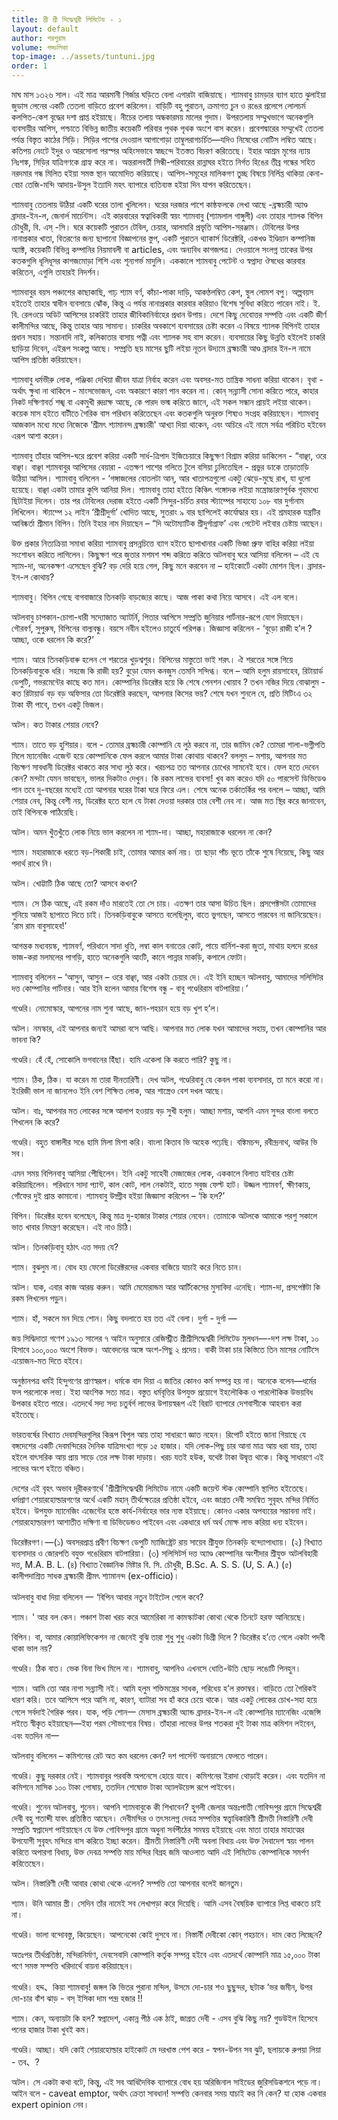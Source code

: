 ```yaml
---
title: শ্রী শ্রী সিদ্ধেশ্বরী লিমিটেড - ১
layout: default
author: পরশুরাম
volume: গড্ডলিকা
top-image: ../assets/tuntuni.jpg
order: 1
---
```


মাঘ মাস ১৩২৬  সাল। এই মাত্র আরমানী গির্জার ঘড়িতে বেলা এগারটা 
বাজিয়াছে। শ্যামবাবু চামড়ার ব্যাগ হাতে ঝুলাইয়া জুডাস লেনের একটি তেতলা বাড়িতে প্রবেশ করিলেন। বাড়িটি বহু পুরাতন, ক্রমাগত চুন ও রঙের প্রলেপে লােলচর্ম কলপিত-কেশ বৃদ্ধের দশা প্রাপ্ত হইয়াছে। নীচের তলায় অন্ধকারময় মালের গুদাম। উপরতলায় সম্মুখভাগে অনেকগুলি ব্যবসায়ীর আপিস, পশ্চাতে বিভিন্ন জাতীয় কয়েকটি পরিবার পৃথক পৃথক অংশে বাস করেন। প্রবেশদ্বারের সম্মুখেই তেতলা পর্যন্ত বিস্তৃত কাঠের সিড়ি। সিড়ির পাশের দেওয়াল আগাগােড়া তাম্বুলরাগচর্চিত—যদিও নিষেধের নােটিস লম্বিত আছে। কতিপয় নেংটে ইদুর ও আরসােলা পরস্পর অহিংসভাবে স্বচ্ছন্দে ইতস্তত বিচরণ করিতেছে। ইহার আশ্রম মৃগের ন্যায় নিঃশঙ্ক, সিড়ির যাত্রিগণকে গ্রাহ্য করে না। অন্তরালবর্তী সিন্ধী-পরিবারের রান্নাঘর হইতে নির্গত হিঙের তীব্র গন্ধের সহিত নরদমার গন্ধ মিলিত হইয়া সমস্ত স্থান আমােদিত করিয়াছে। আপিস-সমূহের মালিকগণ তুচ্ছ বিষয়ে নির্লিপ্ত থাকিয়া কেনা-বেচা তেজি-মন্দি আদায়-উসুল ইত্যাদি মহৎ ব্যাপারে ব্যতিব্যস্ত হইয়া দিন যাপন করিতেছেন। 

শ্যামবাবু তেতলায় উঠিয়া একটি ঘরের তালা খুলিলেন। ঘরের দরজার পাশে কাষ্ঠফলকে লেখা আছে -ব্রহ্মচারী অ্যাণ্ড ব্রাদার-ইন-ল, জেনার্ল মার্চেন্টস। এই কারবারের স্বত্বাধিকারী স্বয়ং শ্যামবাবু (শ্যামলাল গাঙ্গুলী) এবং তাহার শ্যালক বিপিন চৌধুরী, বি. এস্ -সি। ঘরে কয়েকটি পুরাতন টেবিল, চেয়ার, আলমারি প্রভৃতি আপিস-সরঞ্জাম। টেবিলের উপর নানাপ্রকার খাতা, বিতরণের জন্য ছাপানাে বিজ্ঞাপনের স্তুপ, একটি পুরাতন থ্যাকার্স ডিরেক্টরি, একখণ্ড ইণ্ডিয়ান কম্পানিজ অ্যাক্ট, কয়েকটি বিভিন্ন কম্পানির নিয়মাবলী বা articles, এবং অন্যবিধ কাগজপত্র। দেওয়ালে সংলগ্ন তাকের উপর কতকগুলি ধূলিধূসর কাগজমােড়া শিশি এবং শূন্যগর্ভ মাদুলি। এককালে শ্যামবাবু পেটেন্ট ও স্বপ্নাদ্য ঔষধের কারবার করিতেন, এগুলি তাহারই নিদর্শন। 

শ্যামবাবুর বয়স পঞ্চাশের কাছাকাছি, গাঢ় শ্যাম বর্ণ, কাঁচা-পাকা দাড়ি, আকণ্ঠলম্বিত কেশ, স্থুল লােমশ বপু। অল্পবয়স হইতেই তাহার স্বাধীন ব্যবসায়ে ঝোঁক, কিন্তু এ পর্যন্ত নানাপ্রকার কারবার করিয়াও বিশেষ সুবিধা করিতে পারেন নাই। ই. বি. রেলওয়ে অডিট আপিসের চাকরিই তাহার জীবিকানির্বাহের প্রধান উপায়। দেশে কিছু দেবােত্তর সম্পত্তি এবং একটি জীর্ণ কালীমন্দির আছে, কিন্তু তাহার আয় সামান্য। চাকরির অবকাশে ব্যবসায়ের চেষ্টা করেন এ বিষয়ে শ্যালক বিপিনই তাহার প্রধান সহায়। সন্তানাদি নাই, কলিকাতার বাসায় পত্নী এবং শ্যালক সহ বাস করেন। ব্যবসায়ের কিছু উন্নতি হইলেই চাকরি ছাড়িয়া দিবেন, এইরূপ সংকল্প আছে। সম্প্রতি ছয় মাসের ছুটি লইয়া নূতন উদ্যমে ব্রহ্মচারী আণ্ড ব্রাদার ইন-ল নামে আপিস প্রতিষ্ঠা করিয়াছেন। 

শ্যামবাবু ধর্মভীরু লােক, পঞ্জিকা দেখিয়া জীবন যাত্রা নির্বাহ করেন এবং অবসর-মত তান্ত্রিক সাধনা করিয়া থাকেন। বৃথা - অর্থাৎ ক্ষুধা না থাকিলে - মাংসভােজন, এবং অকারণে কারণ পান করেন না। কোন্ সন্ন্যাসী সােনা করিতে পারে, কাহার নিকট দক্ষিণাবর্ত শঙ্খ বা একমুখী রুদ্রাক্ষ আছে, কে পারদ ভস্ম করিতে জানে, এই সকল সন্ধান প্রায়ই লইয়া থাকেন। কয়েক মাস হইতে বাটীতে গৈরিক বাস পরিধান করিতেছেন এবং কতকগুলি অনুরক্ত শিষ্যও সংগ্রহ করিয়াছেন। শ্যামবাবু আজকাল মধ্যে মধ্যে নিজেকে ‘শ্রীমৎ শ্যামানন্দ ব্রহ্মচারী' আখ্যা দিয়া থাকেন, এবং অচিরে এই নামে সর্বত্র পরিচিত হইবেন এরূপ আশা করেন। 

শ্যামবাবু তাঁহার আপিস-ঘরে প্রবেশ করিয়া একটি সার্ধ-ত্রিপাদ ইজিচেয়ারে কিছুক্ষণ বিশ্রাম করিয়া ডাকিলেন - “বাঞ্ছা, ওরে বাঞ্ছা। বাঞ্ছা শ্যামবাবুর আপিসের বেয়ারা - এতক্ষণ পাশের গলিতে টুলে বসিয়া ঢুলিতেছিল - প্রভুর ডাকে তাড়াতাড়ি উঠিয়া আসিল। শ্যামবাবু বলিলেন - ‘গঙ্গাজলের বােতলটা আন্, আর খাতাপত্রগুলাে একটু ঝেড়ে-মুছে রাখ, যা ধুলাে হয়েছে। বাঞ্ছা একটা তামার কুপি আনিয়া দিল। শ্যামবাবু তাহা হইতে কিঞ্চিৎ গঙ্গোদক লইয়া মন্ত্রোচ্চারণপূর্বক গৃহমধ্যে ছিটাইয়া দিলেন। তার পর টেবিলের দেরাজ হইতে একটি সিন্দুর-চর্চিত রবার স্ট্যাম্পের সাহায্যে ১০৮ বার দুর্গানাম লিখিলেন। স্ট্যাম্পে ১২ লাইন ‘শ্রীশ্রীদুর্গা’ খােদিত আছে, সুতরাং ৯ বার ছাপিলেই কার্যোদ্ধার হয়। এই শ্রমহারক যন্ত্রটির আবিষ্কর্তা শ্ৰীমান বিপিন। তিনি ইহার নাম দিয়াছেন – “দি অটোম্যাটিক শ্রীদুর্গাগ্রাফ’ এবং পেটেন্ট লইবার চেষ্টায় আছেন। 

উক্ত প্রকার নিত্যক্রিয়া সমাধা করিয়া শ্যামবাবু প্রসন্নচিত্তে ব্যাগ হইতে ছাপাখানার একটি ভিজা প্রুফ বাহির করিয়া লইয়া সংশােধন করিতে লাগিলেন। কিছুক্ষণ পরে জুতার মশমশ শব্দ করিতে করিতে অটলবাবু ঘরে আসিয়া বলিলেন – এই যে স্যাম-দা, অনেকক্ষণ এসেছেন বুঝি? বড় দেরি হয়ে গেল, কিছু মনে করবেন না – হাইকোর্টে একটা মােশন ছিল। ব্রাদার-ইন-ল কোথায়?
 
শ্যামবাবু। বিপিন গেছে বাগবাজারে তিনকড়ি বাড়জ্যের কাছে। আজ পাকা কথা নিয়ে আসবে। এই এল বলে।
 
অটলবাবু চাপকান-চোগা-ধারী সদ্যোজাত অ্যাটর্নি, পিতার আপিসে সম্প্রতি জুনিয়ার পার্টনার-রূপে যােগ দিয়াছেন। গৌরবর্ণ, সুপুরুষ, বিপিনের বাল্যবন্ধু। বয়সে নবীন হইলেও চাতুর্যে পরিপক্ক। জিজ্ঞাসা করিলেন - ‘বুড়াে রাজী হ’ল ? আচ্ছা, ওকে ধরলেন কি করে?’
 
শ্যাম। আরে তিনকড়িবাৰু হলেন গে শরতের খুড়শ্বশুর। বিপিনের মাস্তুতাে ভাই শরৎ। ঐ শরতের সঙ্গে গিয়ে তিনকড়িবাবুকে ধরি। সহজে কি রাজী হয়? বুড়াে যেমন কনজুস তেমনি সন্দিগ্ধ। বলে – আমি হলুম রায়সাহেব, রিটায়ার্ড ডেপুটি, গভরমেন্টের কাছে কত মান। কোম্পানির ডিরেক্টর হয়ে কি শেষে পেনশন খােয়াব ? তখন নজির দিয়ে বােঝালুম - কত রিটায়ার্ড বড় বড় অফিসার তো ডিরেক্টরি করছেন, আপনার কিসের ভয়? শেষে যখন শুনলে যে, প্রতি মিটিংএ ৩২ টাকা ফী পাবে, তখন একটু ভিজল। 
 
অটল। কত টাকার শেয়ার নেবে? 

শ্যাম। তাতে বড় হুশিয়ার। বলে - তােমার ব্রহ্মচারী কোম্পানি যে লুঠ করবে না, তার জামিন কে? তােমরা শালা-ভগ্নীপতি মিলে ম্যানেজিং এজেন্ট হয়ে কোম্পানিকে ফেল করলে আমার টাকা কোথায় থাকবে? বললুম – মশায়, আপনার মত বিচক্ষণ সাবধানী ডিরেক্টর থাকতে কার সাধ্য লুঠ করে। খরচপত্র তত আপনার চোখের সামনেই হবে। ফেল হতে দেবেন কেন? মন্দটা যেমন ভাবছেন, ভালর দিকটাও দেখুন। কি রকম লাভের ব্যবসা! খুব কম করেও যদি ৫০ পারসেন্ট ডিভিডেণ্ড পান তবে দু-বছরের মধ্যেই তো আপনার ঘরের টাকা ঘরে ফিরে এল। শেষে অনেক তর্কাতর্কির পর বললে – আচ্ছা, আমি শেয়ার নেব, কিন্তু বেশী নয়, ডিরেক্টর হতে হলে যে টাকা দেওয়া দরকার তার বেশী নেব না। আজ মত স্থির করে জানাবেন, তাই বিপিনকে পাঠিয়েছি। 

অটল। অমন খুঁতখুঁতে লােক নিয়ে ভাল করলেন না শ্যাম-দা। আচ্ছা, মহারাজাকে ধরলেন না কেন? 

শ্যাম। মহারাজাকে ধরতে বড়-শিকারী চাই, তােমার আমার কর্ম নয়। তা ছাড়া পাঁচ ভূতে তাঁকে শুষে নিয়েছে, কিছু আর পদার্থ রাখে নি।
 
অটল। খােট্টাটি ঠিক আছে তাে? আসবে কখন? 

শ্যাম। সে ঠিক আছে, এই রকম দাঁও মারতেই তো সে চায়। এতক্ষণ তার আসা উচিত ছিল। প্রসপেক্টসটা তােমাদের শুনিয়ে আজই ছাপাতে দিতে চাই। তিনকড়িবাবুকে আসতে বলেছিলুম, বাতে ভুগছেন, আসতে পারবেন না জানিয়েছেন। 
‘রাম রাম বাবুসাহেব!’

আগন্তক মধ্যবয়স্ক, শ্যামবর্ণ, পরিধানে সাদা ধুতি, লম্বা কাল বনাতের কোট, পায়ে বার্নিশ-করা জুতা, মাথায় হলদে রঙের ভাজ-করা মলমলের পাগড়ি, হাতে অনেকগুলি আংটি, কানে পান্নার মাকড়ি, কপালে ফোটা। 

শ্যামবাবু বলিলেন – ‘আসুন, আসুন – ওরে বাঞ্ছা, আর একটা চেয়ার দে। এই ইনি হচ্ছেন অটলবাবু, আমাদের সলিসিটর দত্ত কোম্পানির পার্টনার। আর ইনি হলেন আমার বিশেষ বন্ধু - বাবু গণ্ডেরিরাম বাটপারিয়া।’ 


গণ্ডেরি। নােমােস্কার, আপনের নাম শুনা আছে, জান-পহচান হয়ে বড় খুশ হ’ল। 

অটল। নমস্কার, এই আপনার জন্যই আমরা বসে আছি। আপনার মত লােক যখন আমাদের সহায়, তখন কোম্পানির আর ভাবনা কি?
 
গণ্ডেরি। হেঁ হেঁ, সােকোলি ভগবানের হিঁছা। হামি একেলা কি করতে পারি? কুছু না। 

শ্যাম। ঠিক, ঠিক। যা করেন মা তারা দীনতারিণী। দেখ অটল, গণ্ডেরিবাবু যে কেবল পাকা ব্যবসাদার, তা মনে করাে না। ইংরিজী ভাল না জানলেও ইনি বেশ শিক্ষিত লােক, আর শাস্ত্রেও বেশ দখল আছে। 

অটল। বাঃ, আপনার মত লােকের সঙ্গে আলাপ হওয়ায় বড় সুখী হলুম। আচ্ছা মশায়, আপনি এমন সুন্দর বাংলা বলতে শিখলেন কি করে? 

গণ্ডেরি। বহুত বাঙ্গালীর সঙে হামি মিলা মিশা করি। বাংলা কিতাব ভি অহেক পঢ়েছি। বঙ্কিমচন্দ, রবীন্দ্রনাথ, আউর ভি সব। 

এমন সময় বিপিনবাবু আসিয়া পেীছিলেন। ইনি একটু সাহেবী মেজাজের লোক, এককালে বিলাত যাইবার চেষ্টা করিয়াছিলেন। পরিধানে সাদা প্যান্ট, 
কাল কোট, লাল নেকটাই, হাতে সবুজ ফেল্ট হাট। উজ্জল শ্যামবর্ণ, ক্ষীণকায়, গোঁফের দুই প্রান্ত কামানো। শ্যামবাবু উদ্গ্রীব হইয়া জিজ্ঞাসা করিলেন – ‘কি হল?’ 

বিপিন। ডিরেক্টর হবেন বলেছেন, কিন্তু মাত্র দু-হাজার টাকার শেয়ার নেবেন। তােমাকে অটলকে আমাকে পরশু সকালে ভাত খাবার নিমন্ত্রণ করেছেন। এই নাও চিঠি। 

অটল। তিনকড়িবাবু হঠাৎ এত সদয় যে? 

শ্যাম। বুঝলুম না। বােধ হয় ফেলো ডিরেক্টরদের একবার বাজিয়ে যাচাই করে নিতে চান।
 
অটল। যাক, এবার কাজ আরম্ভ করুন। আমি মেমােরান্ডম আর আর্টিকেসের মুসাবিদা এনেছি। শ্যাম-দা, প্রসপেক্টটা কি রকম লিখলেন পড়ুন। 

শ্যাম। হাঁ, সকলে মন দিয়ে শােন। কিছু বদলাতে হয় তত এই বেলা। দুর্গা - দুর্গা — 

জয় সিদ্ধিদাতা গণেশ 
১৯১৩ সালের ৭ আইন অনুসারে রেজিস্ট্রীত 
শ্রীশ্রীসিদ্ধেশ্বরী লিমিটেড 
মুলধন—-দশ লক্ষ টাকা, ১০ হিসাবে ১০০,০০০ অংশে বিভক্ত। আবেদনের অঙ্গে অংশ-পিছু ২ প্রদেয়। বাকী টাকা চার কিস্তিতে তিন মাসের নােটিসে এয়ােজন-মত দিতে হইবে। 

অনুষ্ঠানপত্র 
ধর্মই হিন্দুগণের প্রাণস্বরূপ। ধর্মকে বাদ দিয়া এ জাতির কোনও কর্ম সম্পন্ন হয় না। অনেকে বলেন—ধর্মের ফল পরলােকে লভ্য। ইহা আংশিক সত্য মাত্র। বস্তুত ধর্মবৃত্তির উপযুক্ত প্রয়ােগে ইহলৌকিক ও পারলৌকিক উভয়বিধ উপকার হইতে পারে। এতদর্থে সদ্য সদ্য চতুর্বর্গ লাভের উপায়স্বরূপ এই বিরাট ব্যাপারে দেশবাসীকে আহবান করা হইতেছে। 

ভারতবর্ষের বিখ্যাত দেবমন্দিরগুলির কিরূপ বিপুল আয় তাহা সাধারণে জ্ঞাত নহেন। রিপাের্ট হইতে জানা গিয়াছে যে বঙ্গদেশের একটি দেবমন্দিরের দৈনিক যাত্রিসংখ্যা গড়ে ১৫ হাজার। যদি লােক-পিছু চার আনা মাত্র আয় ধরা যায়, তাহা হইলে বাৎসরিক আয় প্রায় সাড়ে তের লক্ষ টাকা দাড়ায়। খরচ যতই হউক, যথেষ্ট টাকা উদ্বৃত্ত থাকে। কিন্তু সাধারণে এই লাভের অংশ হইতে বঞ্চিত। 

দেশের এই বৃহৎ অভাব দূরীকরণার্থে 'শ্ৰীশ্ৰীসিদ্ধেশ্বরী লিমিটেড নামে একটি জয়েন্ট স্টক কোম্পানি স্থাপিত হইতেছে। ধর্মপ্রাণ শেয়ারহােল্ডারগণের অর্থে একটি মহান্ তীর্থক্ষেত্রের প্রতিষ্ঠা হইবে, এবং জাগ্রত দেবী সমন্বিত সুবৃহৎ মন্দির নির্মিত হইবে। উপযুক্ত ম্যানেজিং এজেন্টের হস্তে কার্য-নির্বাহের ভার ন্যস্ত হইয়াছে। কোনও একার অপব্যয়ের সম্ভাবনা নাই। শেয়ারহােল্ডারগণ আশাতীত দক্ষিণা বা ডিভিডেন্ডও পাইবেন এবং একধারে ধর্ম অর্থ মােক্ষ লাভ করিয়া ধন্য হইবেন। 

ডিরেক্টরগণ।—(১) অবসরপ্রাপ্ত প্রবীণ বিচক্ষণ ডেপুটি ম্যাজিষ্ট্রেট রায় সায়েব শ্রীযুক্ত তিনকড়ি বন্দ্যোপাধ্যায়। (২) বিখ্যাত ব্যবসাদার ও জোরপতি বযুক্ত গঙেরিরাম বাটপারিয়া। (৩) সলিসিটর্স দত্ত অ্যাণ্ড কোম্পানির অংশীদার শ্রীযুক্ত অটলবিহারী দত্ত, M.A. B. L. (৪) বিখ্যাত বৈজ্ঞানিক মিষ্টার বি. সি. চৌধুরী, B.Sc. A. S. S. (U, S. A.) (৫) কালীপদাশ্রিত সাধক ব্রহ্মচারী প্রীমৎ শ্যামানন্দ (ex-officio)। 

অটলবাবু বাধা দিয়া বলিলেন 一 ‘বিপিন আবার নতুন টাইটেল পেলে কবে? 

শ্যাম। ' আর বল কেন। পঞ্চাশ টাকা খরচ করে আমেরিকা না কামস্কাটকা কোথা থেকে তিনটে হরফ আনিয়েছে। 

বিপিন। বা, আমার কোয়ালিফিকেশন না জেনেই বুঝি তারা শুধু শুধু একটা ডিগ্রী দিলে ? ডিরেক্টর হ’তে গেলে একটা পদবী থাকা ভাল নয়?
 
গণ্ডেরি। ঠিক বাত। ভেক বিনা ভিখ মিলে না। শ্যামবাবু, আপনিও এখনসে ধোতি-উতি ছােড় লঙোটি পিনহুন।
 
শ্যাম। আমি তাে আর নাগা সন্ন্যাসী নই। আমি হলুম শক্তিমন্ত্রের সাধক, পরিধেয় হ’ল রক্তাম্বর। বাড়িতে তাে গৈরিকই ধারণ করি। তবে আপিসে পরে আসি না, কারণ, ব্যাটারা সব হাঁ করে চেয়ে থাকে। আর একটু লােকের চোখ-সহা হয়ে গেলে সর্বদাই গৈরিক পরব। যাক, পড়ি শােন一 
মেসাস ব্রহ্মচারী অ্যান্ড ব্রাদার-ইন-ল এই কোম্পানির ম্যানেজিং এজেন্সি লইতে স্বীকৃত হইয়াছেন—ইহা পরম সৌভাগ্যের বিষয়। তাঁহারা লাভের উপর শতকরা দুই টাকা মাত্র কমিশন লইবেন, এবং যতদিন না一

অটলবাবু বলিলেন – কমিশনের রেট অত কম ধরলেন কেন? দশ পার্সেন্ট অনায়াসে ফেলতে পারেন। 

গণ্ডেরি। কুছু দরকার নেই। শ্যামবাবুর পরবস্তি অপনেসে হােয়ে যাবে। কমিশনের ইরাদা থােড়াই করেন। এবং যতদিন না কমিশনে মাসিক ১০০ টাকা পােষায়, ততদিন শেষােক্ত টাকা অ্যালউয়েন্স রূপে পাইবেন। 

গণ্ডেরি। শুনেন অটলবাবু, শুনেন। আপনি শ্যামবাবুকে কী শিখাবেন? হুগলী জেলার অন্তঃপাতী গােবিন্দপুর গ্রামে সিদ্ধেশ্বরী দেবী বহু শতাব্দী যাবৎ প্রতিষ্ঠিত আছেন। দেবীমন্দির ও তৎসংলগ্ন দেবত্র সম্পত্তির স্বত্ত্বাধিকারিণী শ্রীমতী নিস্তারিণী দেবী সম্প্রতি স্বপ্নাদেশ পাইয়াছেন যে উক্ত গােবিন্দপুর গ্রামে অধুনা সর্বপীঠের সমন্বয় হইয়াছে এবং মাতা তাহার মাহাত্মের উপযােগী সুবৃহৎ মন্দিরে বাস করিতে ইচ্ছা করেন। শ্ৰীমতী নিস্তারিণী দেবী অবলা বিধায় এবং উক্ত দৈবাদেশ স্বয়ং পালন করিতে অপারগা বিধায়, উক্ত দেবত্র সম্পত্তি মায় মন্দির বিগ্রহ জমি আওলাত আদি এই লিমিটেড কোম্পানিকে সমর্পণ করিতেছেন। 

অটল। নিস্তারিণী দেবী আবার কোথা থেকে এলেন? সম্পত্তি তাে আপনার বলেই জানতুম। 

শ্যাম। উনি আমার স্ত্রী। সেদিন তাঁর নামেই সব লেখাপড়া করে দিয়েছি। আমি এসব বৈষয়িক ব্যাপারে লিপ্ত থাকতে চাই না। 

গণ্ডেরি। ভালা বন্দোবস্তু, কিয়েছেন। আপনেকো কোই দুসবে না। নিস্তার্নী দেবীকো কোন্ পহচানে। দাম কেত লিচ্ছেন? 

অতঃপর তীর্থপ্রতিষ্ঠা, মন্দিরনির্মাণ, দেবসেবাদি কোম্পানি কর্তৃক সম্পন্ন হইবে এবং এতদর্থে কোম্পানি মাত্র ১৫,০০০ টাকা পণে সমস্ত সম্পত্তি খরিদার্থে বায়না করিয়াছেন।

গণ্ডেরি। হদ্দ、কিয়া শ্যামবাবু! জঙ্গল কি ভিতর পুরানা মন্দিল, উসমে দো-চার শও ছুছুন্দর, ছটাক ‘ভর জমীন, উপর দো-চার বাঁশ ঝাড় - বস্ ইসিকা 
দাম পন্দ্র হজার !! 

শ্যাম। কেন, অন্যায়টা কি হল? স্বপ্নাদেশ, একান্ন পীঠ এক ঠাই, জাগ্রত দেবী - এসব বুঝি কিছু নয়? গুডউইল হিসেবে পনের হাজার টাকা খুবই কম। 

গণ্ডেরি। আচ্ছা। যদি কোই শেয়ারহােল্ডার হাইকোট মে দরখাস্ত পেশ করে - স্বপন-উপন সব ঝুট, ছলায়কে রুপয়া লিয়া - তব、?
 
অটল। সে একটা কথা বটে, কিন্তু, এই সব আধিদৈবিক ব্যাপারে বােধ হয় অরিজিনাল সাইডের জুরিসডিকশনে পড়ে না। আইন বলে - caveat emptor, অর্থাৎ ক্রেতা সাবধান! সম্পত্তি কেনবার সময় যাচাই কর নি কেন? যা হােক একবার expert opinion নেব। 